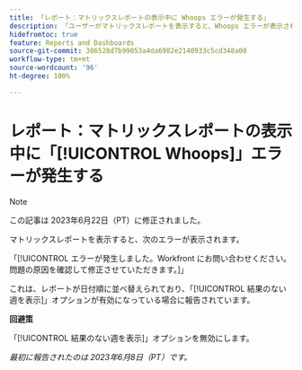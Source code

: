 ```yaml
---
title: 「レポート：マトリックスレポートの表示中に Whoops エラーが発生する」
description: 「ユーザーがマトリックスレポートを表示すると、Whoops エラーが表示されます。」
hidefromtoc: true
feature: Reports and Dashboards
source-git-commit: 386528d7b99053a4da6982e2140933c5cd348a08
workflow-type: tm+mt
source-wordcount: '96'
ht-degree: 100%

---
```



# レポート：マトリックスレポートの表示中に「[!UICONTROL Whoops]」エラーが発生する

>[!NOTE]
>
> この記事は 2023年6月22日（PT）に修正されました。

マトリックスレポートを表示すると、次のエラーが表示されます。

「[!UICONTROL エラーが発生しました。Workfront にお問い合わせください。問題の原因を確認して修正させていただきます。]」

これは、レポートが日付順に並べ替えられており、「[!UICONTROL 結果のない週を表示]」オプションが有効になっている場合に報告されています。

**回避策**

「[!UICONTROL 結果のない週を表示]」オプションを無効にします。

_最初に報告されたのは 2023年6月8日（PT）です。_


